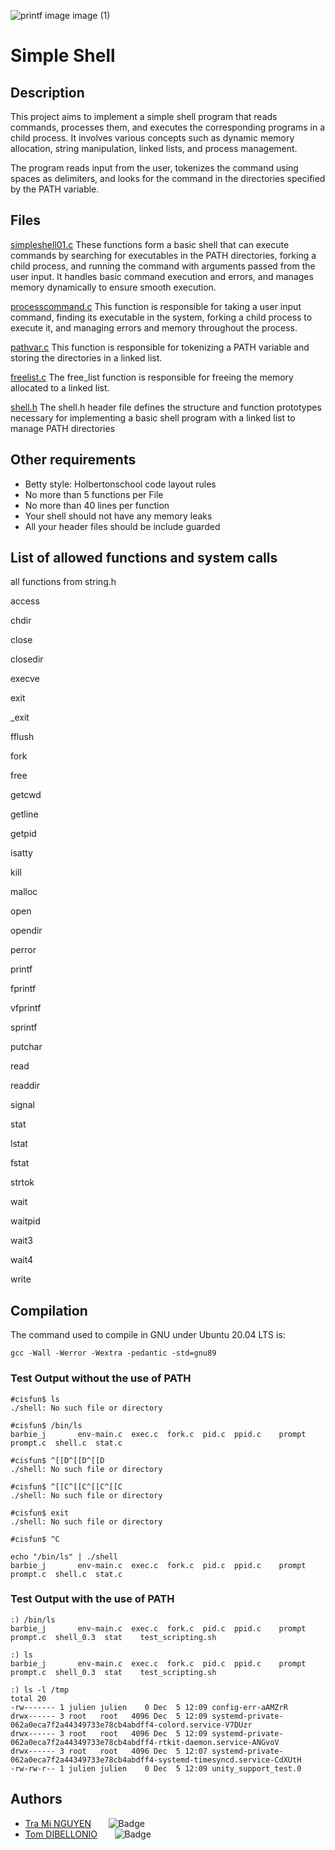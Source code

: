 ![printf image image (1)](https://pbs.twimg.com/media/Gg3-FCFWwAEnvUE?format=jpg&name=medium)

# **Simple Shell**

## Description
This project aims to implement a simple shell program that reads commands, processes them, and executes the corresponding programs in a child process. It involves various concepts such as dynamic memory allocation, string manipulation, linked lists, and process management.

The program reads input from the user, tokenizes the command using spaces as delimiters, and looks for the command in the directories specified by the PATH variable.

## Files
[simpleshell01.c](https://github.com/tramiNGY/holbertonschool-simple_shell/blob/main/simpleshell01.c)
These functions form a basic shell that can execute commands by searching for executables in the PATH directories, forking a child process, and running the command with arguments passed from the user input. It handles basic command execution and errors, and manages memory dynamically to ensure smooth execution.

[processcommand.c](https://github.com/tramiNGY/holbertonschool-simple_shell/blob/main/processcommand.c)
This function is responsible for taking a user input command, finding its executable in the system, forking a child process to execute it, and managing errors and memory throughout the process.

[pathvar.c](https://github.com/tramiNGY/holbertonschool-simple_shell/blob/main/pathvar.c)
This function is responsible for tokenizing a PATH variable and storing the directories in a linked list.

[freelist.c](https://github.com/tramiNGY/holbertonschool-simple_shell/blob/main/freelist.c)
The free_list function is responsible for freeing the memory allocated to a linked list.

[shell.h](https://github.com/tramiNGY/holbertonschool-simple_shell/blob/main/shell.h)
The shell.h header file defines the structure and function prototypes necessary for implementing a basic shell program with a linked list to manage PATH directories

## Other requirements
- Betty style: Holbertonschool code layout rules
- No more than 5 functions per File
- No more than 40 lines per function
- Your shell should not have any memory leaks
- All your header files should be include guarded

## List of allowed functions and system calls
all functions from string.h

access 

chdir 

close 

closedir 

execve 

exit 

_exit 

fflush 

fork 

free 

getcwd 

getline 

getpid 

isatty 

kill 

malloc 

open 

opendir 

perror 

printf 

fprintf 

vfprintf 

sprintf 

putchar 

read 

readdir 

signal 

stat 

lstat 

fstat 

strtok 

wait 

waitpid 

wait3 

wait4

write

## Compilation
The command used to compile in GNU under Ubuntu 20.04 LTS is:
```
gcc -Wall -Werror -Wextra -pedantic -std=gnu89
```
### Test Output without the use of PATH
```
#cisfun$ ls
./shell: No such file or directory
```
```
#cisfun$ /bin/ls
barbie_j       env-main.c  exec.c  fork.c  pid.c  ppid.c    prompt   prompt.c  shell.c  stat.c
```
```
#cisfun$ ^[[D^[[D^[[D
./shell: No such file or directory
```
```
#cisfun$ ^[[C^[[C^[[C^[[C
./shell: No such file or directory
```
```
#cisfun$ exit
./shell: No such file or directory
```
```
#cisfun$ ^C
```
```
echo "/bin/ls" | ./shell
barbie_j       env-main.c  exec.c  fork.c  pid.c  ppid.c    prompt   prompt.c  shell.c  stat.c
```
### Test Output with the use of PATH
```
:) /bin/ls
barbie_j       env-main.c  exec.c  fork.c  pid.c  ppid.c    prompt   prompt.c  shell_0.3  stat    test_scripting.sh
```
```
:) ls
barbie_j       env-main.c  exec.c  fork.c  pid.c  ppid.c    prompt   prompt.c  shell_0.3  stat    test_scripting.sh
```
```
:) ls -l /tmp 
total 20
-rw------- 1 julien julien    0 Dec  5 12:09 config-err-aAMZrR
drwx------ 3 root   root   4096 Dec  5 12:09 systemd-private-062a0eca7f2a44349733e78cb4abdff4-colord.service-V7DUzr
drwx------ 3 root   root   4096 Dec  5 12:09 systemd-private-062a0eca7f2a44349733e78cb4abdff4-rtkit-daemon.service-ANGvoV
drwx------ 3 root   root   4096 Dec  5 12:07 systemd-private-062a0eca7f2a44349733e78cb4abdff4-systemd-timesyncd.service-CdXUtH
-rw-rw-r-- 1 julien julien    0 Dec  5 12:09 unity_support_test.0
```
## Authors
- [Tra Mi NGUYEN](https://github.com/tramiNGY)&nbsp;&nbsp;&nbsp;&nbsp;&nbsp;&nbsp;&nbsp;![Badge](https://badgen.net/badge/icon/github?icon=github&label)
- [Tom DIBELLONIO](https://github.com/totomus83)&nbsp;&nbsp;&nbsp;&nbsp;&nbsp;&nbsp;&nbsp;![Badge](https://badgen.net/badge/icon/github?icon=github&label)
